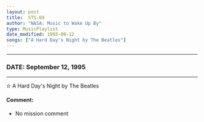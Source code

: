 ```yaml
---
layout: post
title:  STS-69
author: "NASA: Music to Wake Up By"
type: MusicPlaylist
date_modified: 1995-09-12
songs: ["A Hard Day's Night by The Beatles"]
---
```


----
### DATE: September 12, 1995
----
✫ A Hard Day's Night by The Beatles

#### Comment:
* No mission comment



<br/>
<center>
	<a target="_blank"
	   href="https://twitter.com/intent/tweet?hashtags=Space,NASA,Playlist,NASAWakeupCalls,SpaceProgram&text={{ page.author}}, '{{ page.songs.first }}' {{ page.title }}, {{ page.date | date: '%B %d, %Y' }}. {{ site.url }}{{ page.url }} @nasawakeupcalls">
	   <i class="fab fa-twitter" alt="Tweet this page" style="font-size: 1.3em;"></i>
	</a>
	&nbsp; 	<i class="fas fa-user-astronaut" style="font-size: 1.5em;"></i> &nbsp;
    <a type="amzn" search="'A Hard Day's Night by The Beatles'" category="popular music">
        <i class="fab fa-amazon" style="font-size: 1.3em;"></i>
    </a>
</center>
